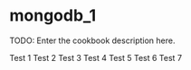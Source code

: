 # mongodb_1

TODO: Enter the cookbook description here.

Test 1
Test 2
Test 3
Test 4
Test 5
Test 6
Test 7
